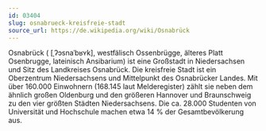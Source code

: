 ```yaml
---
id: 03404
slug: osnabrueck-kreisfreie-stadt
source_url: https://de.wikipedia.org/wiki/Osnabrück
---
```


Osnabrück ( [ˌʔɔsnaˈbʁʏk], westfälisch Ossenbrügge, älteres Platt Osenbrugge, lateinisch Ansibarium) ist eine Großstadt in Niedersachsen und Sitz des Landkreises Osnabrück. Die kreisfreie Stadt ist ein Oberzentrum Niedersachsens und Mittelpunkt des Osnabrücker Landes. Mit über 160.000 Einwohnern (168.145 laut Melderegister) zählt sie neben dem ähnlich großen Oldenburg und den größeren Hannover und Braunschweig zu den vier größten Städten Niedersachsens. Die ca. 28.000 Studenten von Universität und Hochschule machen etwa 14 % der Gesamtbevölkerung aus.

